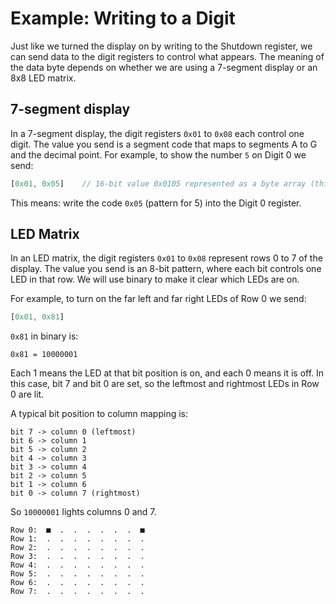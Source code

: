# Example: Writing to a Digit

Just like we turned the display on by writing to the Shutdown register, we can send data to the digit registers to control what appears. The meaning of the data byte depends on whether we are using a 7-segment display or an 8x8 LED matrix.

## 7-segment display

In a 7-segment display, the digit registers `0x01` to `0x08` each control one digit. The value you send is a segment code that maps to segments A to G and the decimal point. For example, to show the number `5` on Digit 0 we send:

```rust
[0x01, 0x05]    // 16-bit value 0x0105 represented as a byte array (this is how we actually do it in the code)
```

This means: write the code `0x05` (pattern for 5) into the Digit 0 register.

## LED Matrix

In an LED matrix, the digit registers `0x01` to `0x08` represent rows 0 to 7 of the display. The value you send is an 8-bit pattern, where each bit controls one LED in that row. We will use binary to make it clear which LEDs are on.

For example, to turn on the far left and far right LEDs of Row 0 we send:

```rust
[0x01, 0x81]
```

`0x81` in binary is:

```
0x81 = 10000001
```

Each 1 means the LED at that bit position is on, and each 0 means it is off. In this case, bit 7 and bit 0 are set, so the leftmost and rightmost LEDs in Row 0 are lit.

A typical bit position to column mapping is:

```
bit 7 -> column 0 (leftmost)
bit 6 -> column 1
bit 5 -> column 2
bit 4 -> column 3
bit 3 -> column 4
bit 2 -> column 5
bit 1 -> column 6
bit 0 -> column 7 (rightmost)
```

So `10000001` lights columns 0 and 7.

```
Row 0:  ■  .  .  .  .  .  .  ■
Row 1:  .  .  .  .  .  .  .  .
Row 2:  .  .  .  .  .  .  .  .
Row 3:  .  .  .  .  .  .  .  .
Row 4:  .  .  .  .  .  .  .  .
Row 5:  .  .  .  .  .  .  .  .
Row 6:  .  .  .  .  .  .  .  .
Row 7:  .  .  .  .  .  .  .  .
```
